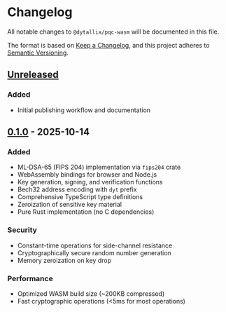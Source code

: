 # Changelog

All notable changes to `@dytallix/pqc-wasm` will be documented in this file.

The format is based on [Keep a Changelog](https://keepachangelog.com/en/1.0.0/),
and this project adheres to [Semantic Versioning](https://semver.org/spec/v2.0.0.html).

## [Unreleased]

### Added
- Initial publishing workflow and documentation

## [0.1.0] - 2025-10-14

### Added
- ML-DSA-65 (FIPS 204) implementation via `fips204` crate
- WebAssembly bindings for browser and Node.js
- Key generation, signing, and verification functions
- Bech32 address encoding with `dyt` prefix
- Comprehensive TypeScript type definitions
- Zeroization of sensitive key material
- Pure Rust implementation (no C dependencies)

### Security
- Constant-time operations for side-channel resistance
- Cryptographically secure random number generation
- Memory zeroization on key drop

### Performance
- Optimized WASM build size (~200KB compressed)
- Fast cryptographic operations (<5ms for most operations)

[Unreleased]: https://github.com/HisMadRealm/dytallix/compare/pqc-wasm-v0.1.0...HEAD
[0.1.0]: https://github.com/HisMadRealm/dytallix/releases/tag/pqc-wasm-v0.1.0
